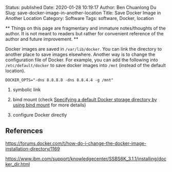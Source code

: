 Status: published
Date: 2020-01-28 10:19:17
Author: Ben Chuanlong Du
Slug: save-docker-image-in-another-location
Title: Save Docker Image in Another Location
Category: Software
Tags: software, Docker, location

**
Things on this page are
fragmentary and immature notes/thoughts of the author.
It is not meant to readers
but rather for convenient reference of the author and future improvement.
**

Docker images are saved in `/var/lib/docker`. 
You can link the directory to another place to save images elsewhere.
Another way is to change the configuration file of Docker.
For example, 
you can add the following into `/etc/default/docker` 
to save docker images into `/mnt` (instead of the default location).
```
DOCKER_OPTS="-dns 8.8.8.8 -dns 8.8.4.4 -g /mnt"
```

1. symbolic link

2. bind mount (check 
    [Specifying a default Docker storage directory by using bind mount](https://www.ibm.com/support/knowledgecenter/SSBS6K_3.1.1/installing/docker_dir.html)
    for more details)

3. configure Docker directly

## References

https://forums.docker.com/t/how-do-i-change-the-docker-image-installation-directory/1169

https://www.ibm.com/support/knowledgecenter/SSBS6K_3.1.1/installing/docker_dir.html

